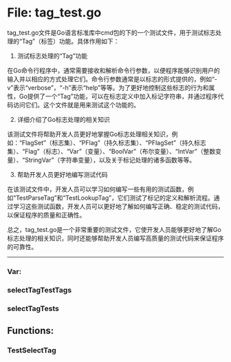 # File: tag_test.go

tag_test.go文件是Go语言标准库中cmd包的下的一个测试文件，用于测试标志处理的“Tag”（标签）功能。具体作用如下：

1. 测试标志处理的“Tag”功能

在Go命令行程序中，通常需要接收和解析命令行参数，以便程序能够识别用户的输入并以相应的方式处理它们。命令行参数通常是以标志的形式提供的，例如“-v”表示“verbose”，“-h”表示“help”等等。为了更好地控制这些标志的行为和属性，Go提供了一个“Tag”功能，可以在标志定义中加入标记字符串，并通过程序代码访问它们。这个文件就是用来测试这个功能的。

2. 详细介绍了Go标志处理的相关知识

该测试文件将帮助开发人员更好地掌握Go标志处理相关知识，例如：“FlagSet”（标志集）、“PFlag”（持久标志集）、“PFlagSet”（持久标志集）、“Flag”（标志）、“Var”（变量）、“BoolVar”（布尔变量）、“IntVar”（整数变量）、“StringVar”（字符串变量），以及关于标记处理的诸多函数等等。

3. 帮助开发人员更好地编写测试代码

在该测试文件中，开发人员可以学习如何编写一些有用的测试函数，例如“TestParseTag”和“TestLookupTag”，它们测试了标记的定义和解析流程。通过学习这些测试函数，开发人员可以更好地了解如何编写正确、稳定的测试代码，以保证程序的质量和正确性。

总之，tag_test.go是一个非常重要的测试文件，它使开发人员能够更好地了解Go标志处理的相关知识，同时还能够帮助开发人员编写高质量的测试代码来保证程序的可靠性。




---

### Var:

### selectTagTestTags





### selectTagTests





## Functions:

### TestSelectTag





